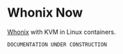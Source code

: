 # Whonix Now

[Whonix](https://www.whonix.org/) with KVM in Linux containers.

`DOCUMENTATION UNDER CONSTRUCTION`
